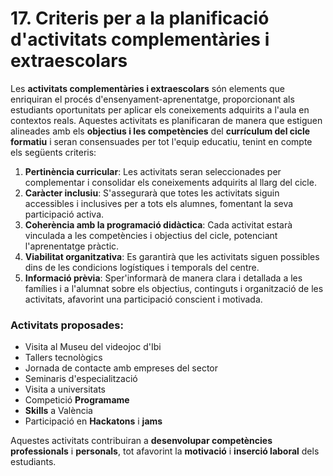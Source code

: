 
# 17. Criteris per a la planificació d'activitats complementàries i extraescolars 

<!-- Hem d'entendre les activitats complementàries i extraescolars com a elements per a enriquir  i  consolidar el procés d'ensenyança-aprenentatge,  complementant  el  treball 
desenrotllat  a  l'aula.  Estes  activitats  han  d'estar  alineades  amb  els  objectius  i  les competències del currículum del cicle formatiu i planificar-se amb criteris clars i consensuats per l'equip educatiu. 

És aconsellable fixar criteris per a les àrees de pertinència curricular, caràcter inclusiu, coherència amb la programació, viabilitat organitzativa, i tots els que l'equip educatiu considere.  Igualment,  s'han  d'establir  protocols  que  garantisquen  una  adequada informació prèvia a les famílies, si és el cas, i a l'alumnat sobre els objectius, els continguts  i  els  detalls  organitzatius  d'estes  activitats,  afavorint  una  participació conscient, informada i motivada. 


Les activitats que se duran a terme, al llarg del curs, son:

- Visita al Museu del videojoc d'Ibi
- Tallers tecnològis
- Jornada de contacte amb empreses del sector
- Seminaris d'especialització
- Visita a Universitat
- Competició Programame
- Skills a València

-->

Les **activitats complementàries i extraescolars** són elements que enriquiran el procés d'ensenyament-aprenentatge, proporcionant als estudiants oportunitats per aplicar els coneixements adquirits a l'aula en contextos reals. Aquestes activitats es planificaran de manera que estiguen alineades amb els **objectius i les competències** del **currículum del cicle formatiu** i seran consensuades per tot l'equip educatiu, tenint en compte els següents criteris:

1. **Pertinència curricular**: Les activitats seran seleccionades per complementar i consolidar els coneixements adquirits al llarg del cicle.
2. **Caràcter inclusiu**: S'assegurarà que totes les activitats siguin accessibles i inclusives per a tots els alumnes, fomentant la seva participació activa.
3. **Coherència amb la programació didàctica**: Cada activitat estarà vinculada a les competències i objectius del cicle, potenciant l'aprenentatge pràctic.
4. **Viabilitat organitzativa**: Es garantirà que les activitats siguen possibles dins de les condicions logístiques i temporals del centre.
5. **Informació prèvia**: Sper'informarà de manera clara i detallada a les famílies i a l'alumnat sobre els objectius, continguts i organització de les activitats, afavorint una participació conscient i motivada.

### **Activitats proposades:**

* Visita al Museu del videojoc d'Ibi
* Tallers tecnològics
* Jornada de contacte amb empreses del sector
* Seminaris d'especialització
* Visita a universitats
* Competició **Programame**
* **Skills** a València
* Participació en **Hackatons** i **jams**

Aquestes activitats contribuiran a **desenvolupar competències professionals** i **personals**, tot afavorint la **motivació** i **inserció laboral** dels estudiants.
